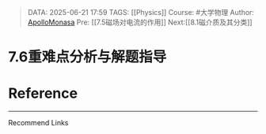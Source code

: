 > DATA: 2025-06-21 17:59
> TAGS: [[Physics]]
> Course: #大学物理 
> Author: [ApolloMonasa](https://github.com/ApolloMonasa)
> Pre: [[7.5磁场对电流的作用]]
> Next:[[8.1磁介质及其分类]]


# 7.6重难点分析与解题指导


# Reference


---
Recommend Links
